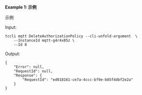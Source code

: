 **Example 1: 示例**

示例

Input: 

```
tccli mqtt DeleteAuthorizationPolicy --cli-unfold-argument  \
    --InstanceId mqtt-g4r4x85z \
    --Id 8
```

Output: 
```
{
    "Error": null,
    "RequestId": null,
    "Response": {
        "RequestId": "ed018161-ce7a-4ccc-bf9e-b85f4dbf2e2a"
    }
}
```

